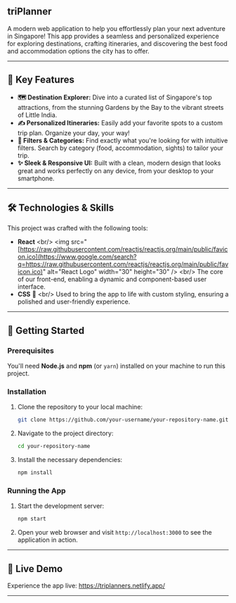 ## triPlanner

A modern web application to help you effortlessly plan your next adventure in Singapore\! This app provides a seamless and personalized experience for exploring destinations, crafting itineraries, and discovering the best food and accommodation options the city has to offer.

-----

## 🌟 Key Features

  * **🗺️ Destination Explorer:** Dive into a curated list of Singapore's top attractions, from the stunning Gardens by the Bay to the vibrant streets of Little India.
  * **✍️ Personalized Itineraries:** Easily add your favorite spots to a custom trip plan. Organize your day, your way\!
  * **🍔 Filters & Categories:** Find exactly what you're looking for with intuitive filters. Search by category (food, accommodation, sights) to tailor your trip.
  * **✨ Sleek & Responsive UI:** Built with a clean, modern design that looks great and works perfectly on any device, from your desktop to your smartphone.

-----

## 🛠️ Technologies & Skills

This project was crafted with the following tools:

  * **React** \<br/\>
    \<img src="[https://raw.githubusercontent.com/reactjs/reactjs.org/main/public/favicon.ico](https://www.google.com/search?q=https://raw.githubusercontent.com/reactjs/reactjs.org/main/public/favicon.ico)" alt="React Logo" width="30" height="30" /\> \<br/\>
    The core of our front-end, enabling a dynamic and component-based user interface.
  * **CSS** 🎨 \<br/\>
    Used to bring the app to life with custom styling, ensuring a polished and user-friendly experience.

-----

## 🚀 Getting Started

### Prerequisites

You'll need **Node.js** and **npm** (or `yarn`) installed on your machine to run this project.

### Installation

1.  Clone the repository to your local machine:
    ```bash
    git clone https://github.com/your-username/your-repository-name.git
    ```
2.  Navigate to the project directory:
    ```bash
    cd your-repository-name
    ```
3.  Install the necessary dependencies:
    ```bash
    npm install
    ```

### Running the App

1.  Start the development server:
    ```bash
    npm start
    ```
2.  Open your web browser and visit `http://localhost:3000` to see the application in action.

-----

## 🔗 Live Demo

Experience the app live: https://triplanners.netlify.app/

-----
